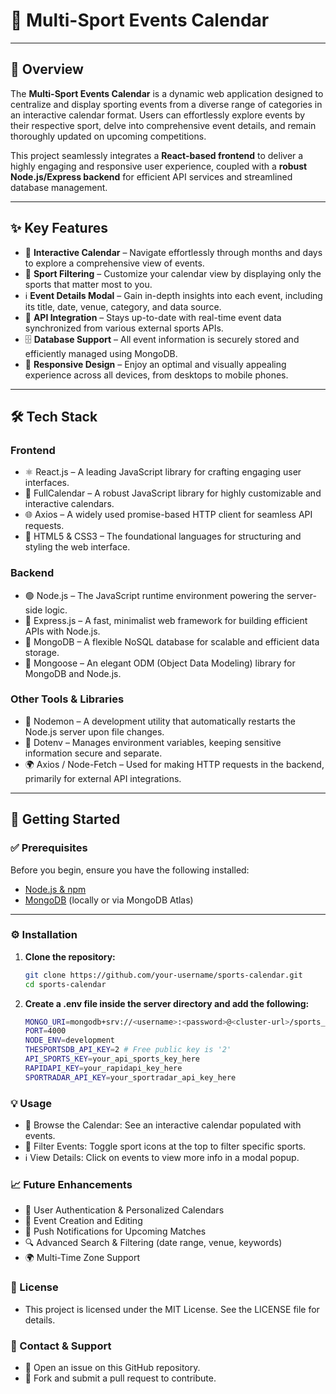 # 👋 Multi-Sport Events Calendar

---

## 🚀 Overview  
The **Multi-Sport Events Calendar** is a dynamic web application designed to centralize and display sporting events from a diverse range of categories in an interactive calendar format. Users can effortlessly explore events by their respective sport, delve into comprehensive event details, and remain thoroughly updated on upcoming competitions.  

This project seamlessly integrates a **React-based frontend** to deliver a highly engaging and responsive user experience, coupled with a **robust Node.js/Express backend** for efficient API services and streamlined database management.  

---

## ✨ Key Features  

- 📅 **Interactive Calendar** – Navigate effortlessly through months and days to explore a comprehensive view of events.  
- 🎯 **Sport Filtering** – Customize your calendar view by displaying only the sports that matter most to you.  
- ℹ️ **Event Details Modal** – Gain in-depth insights into each event, including its title, date, venue, category, and data source.  
- 🔗 **API Integration** – Stays up-to-date with real-time event data synchronized from various external sports APIs.  
- 🗄️ **Database Support** – All event information is securely stored and efficiently managed using MongoDB.  
- 📱 **Responsive Design** – Enjoy an optimal and visually appealing experience across all devices, from desktops to mobile phones.  

---

## 🛠️ Tech Stack  

### **Frontend**  
- ⚛️ React.js – A leading JavaScript library for crafting engaging user interfaces.  
- 📆 FullCalendar – A robust JavaScript library for highly customizable and interactive calendars.  
- 🌐 Axios – A widely used promise-based HTTP client for seamless API requests.  
- 🎨 HTML5 & CSS3 – The foundational languages for structuring and styling the web interface.  

### **Backend**  
- 🟢 Node.js – The JavaScript runtime environment powering the server-side logic.  
- 🚀 Express.js – A fast, minimalist web framework for building efficient APIs with Node.js.  
- 🍃 MongoDB – A flexible NoSQL database for scalable and efficient data storage.  
- 📝 Mongoose – An elegant ODM (Object Data Modeling) library for MongoDB and Node.js.  

### **Other Tools & Libraries**  
- 🔄 Nodemon – A development utility that automatically restarts the Node.js server upon file changes.  
- 🔑 Dotenv – Manages environment variables, keeping sensitive information secure and separate.  
- 🌍 Axios / Node-Fetch – Used for making HTTP requests in the backend, primarily for external API integrations.  

---

## 🚀 Getting Started  

### ✅ Prerequisites  
Before you begin, ensure you have the following installed:  

- [Node.js & npm](https://nodejs.org/)  
- [MongoDB](https://www.mongodb.com/) (locally or via MongoDB Atlas)  

---

### ⚙️ Installation  

1. **Clone the repository:**  
   ```bash
   git clone https://github.com/your-username/sports-calendar.git
   cd sports-calendar

2. **Create a .env file inside the server directory and add the following:**
   ```bash
   MONGO_URI=mongodb+srv://<username>:<password>@<cluster-url>/sports_calendar_db?retryWrites=true&w=majority&appName=Cluster0
   PORT=4000
   NODE_ENV=development
   THESPORTSDB_API_KEY=2 # Free public key is '2'
   API_SPORTS_KEY=your_api_sports_key_here
   RAPIDAPI_KEY=your_rapidapi_key_here
   SPORTRADAR_API_KEY=your_sportradar_api_key_here

### 💡 Usage

- 📅 Browse the Calendar: See an interactive calendar populated with events.
- 🎯 Filter Events: Toggle sport icons at the top to filter specific sports.
- ℹ️ View Details: Click on events to view more info in a modal popup.

### 📈 Future Enhancements

- 🔐 User Authentication & Personalized Calendars
- 📝 Event Creation and Editing
- 🔔 Push Notifications for Upcoming Matches
- 🔍 Advanced Search & Filtering (date range, venue, keywords)
- 🌍 Multi-Time Zone Support

### 📜 License

- This project is licensed under the MIT License.
See the LICENSE
 file for details.

### 📧 Contact & Support
- 💬 Open an issue on this GitHub repository.
- 🍴 Fork and submit a pull request to contribute.


